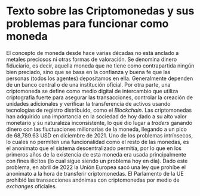 # Texto sobre las Criptomonedas y sus problemas para funcionar como moneda

El concepto de moneda desde hace varias décadas no está anclado a metales preciosos ni otras formas de valoración. Se denomina dinero fiduciario, es decir, aquella moneda que no tiene como contrapartida ningún bien preciado, sino que se basa en la confianza y buena fe que las personas (todos los agentes) depositamos en ella. Generalmente dependen de un banco central o de una institución oficial. Por otra parte, una criptomoneda se define como medio digital de intercambio que utiliza criptografía fuerte para asegurar las transacciones, controlar la creación de unidades adicionales y verificar la transferencia de activos usando tecnologías de registro distribuido, como el _Blockchain_. Las criptomonedas han adquirido una importancia en la sociedad de hoy dado a su alto valor monetario y su naturaleza inconsistente, lo que dio lugar a _traders_ ganando dinero con las fluctuaciones millonarias de la moneda, llegando a un pico de 68,789.63 USD en diciembre de 2021. Uno de los problemas intrínsecos, lo cuales no permiten una funcionalidad como el resto de las monedas, es el anonimato que el sistema descentralizado permitía, por lo que en los primeros años de la existencia de esta moneda era usada principalmente con fines ilícitos (lo cual sigue siendo un problema hoy en día). Dado este problema, en abril de 2022 la Unión Europea sacó una ley que prohíbe el anonimato a la hora de transferir criptomonedas. El Parlamento de la UE prohibió las transacciones anónimas con criptomonedas por medio de _exchanges_ oficiales.
